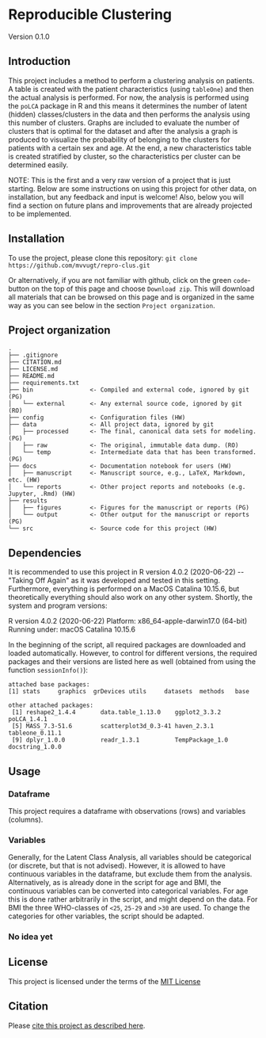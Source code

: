 # Reproducible Clustering

Version 0.1.0


## Introduction

This project includes a method to perform a clustering analysis on patients. A table is created with the patient characteristics (using `tableOne`) and then the actual analysis is performed. For now, the analysis is performed using the `poLCA` package in R and this means it determines the number of latent (hidden) classes/clusters in the data and then performs the analysis using this number of clusters. Graphs are included to evaluate the number of clusters that is optimal for the dataset and after the analysis a graph is produced to visualize the probability of belonging to the clusters for patients with a certain sex and age. At the end, a new characteristics table is created stratified by cluster, so the characteristics per cluster can be determined easily.

NOTE: This is the first and a very raw version of a project that is just starting. Below are some instructions on using this project for other data, on installation, but any feedback and input is welcome!
Also, below you will find a section on future plans and improvements that are already projected to be implemented.


## Installation

To use the project, please clone this repository:
`git clone https://github.com/mvvugt/repro-clus.git`

Or alternatively, if you are not familiar with github, click on the green `code`-button on the top of this page and choose `Download zip`. This will download all materials that can be browsed on this page and is organized in the same way as you can see below in the section `Project organization`.


## Project organization

```
.
├── .gitignore
├── CITATION.md
├── LICENSE.md
├── README.md
├── requirements.txt
├── bin                <- Compiled and external code, ignored by git (PG)
│   └── external       <- Any external source code, ignored by git (RO)
├── config             <- Configuration files (HW)
├── data               <- All project data, ignored by git
│   ├── processed      <- The final, canonical data sets for modeling. (PG)
│   ├── raw            <- The original, immutable data dump. (RO)
│   └── temp           <- Intermediate data that has been transformed. (PG)
├── docs               <- Documentation notebook for users (HW)
│   ├── manuscript     <- Manuscript source, e.g., LaTeX, Markdown, etc. (HW)
│   └── reports        <- Other project reports and notebooks (e.g. Jupyter, .Rmd) (HW)
├── results
│   ├── figures        <- Figures for the manuscript or reports (PG)
│   └── output         <- Other output for the manuscript or reports (PG)
└── src                <- Source code for this project (HW)

```


## Dependencies

It is recommended to use this project in R version 4.0.2 (2020-06-22) -- "Taking Off Again" as it was developed and tested in this setting.
Furthermore, everything is performed on a MacOS Catalina 10.15.6, but theoretically everything should also work on any other system. Shortly, the system and program versions:

R version 4.0.2 (2020-06-22)
Platform: x86_64-apple-darwin17.0 (64-bit)
Running under: macOS Catalina 10.15.6


In the beginning of the script, all required packages are downloaded and loaded automatically. However, to control for different versions, the required packages and their versions are listed here as well (obtained from using the function `sessionInfo()`):

```
attached base packages:
[1] stats     graphics  grDevices utils     datasets  methods   base     

other attached packages:
 [1] reshape2_1.4.4       data.table_1.13.0    ggplot2_3.3.2        poLCA_1.4.1         
 [5] MASS_7.3-51.6        scatterplot3d_0.3-41 haven_2.3.1          tableone_0.11.1     
 [9] dplyr_1.0.0          readr_1.3.1          TempPackage_1.0      docstring_1.0.0     
```


## Usage

### Dataframe
This project requires a dataframe with observations (rows) and variables (columns).

### Variables
Generally, for the Latent Class Analysis, all variables should be categorical (or discrete, but that is not advised). However, it is allowed to have continuous variables in the dataframe, but exclude them from the analysis. Alternatively, as is already done in the script for age and BMI, the continuous variables can be converted into categorical variables. For age this is done rather arbitrarily in the script, and might depend on the data. For BMI the three WHO-classes of `<25`, `25-29` and `>30` are used. To change the categories for other variables, the script should be adapted.

### No idea yet

## License

This project is licensed under the terms of the [MIT License](/LICENSE.md)

## Citation

Please [cite this project as described here](/CITATION.md).
